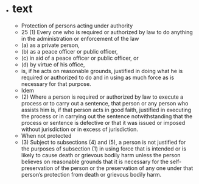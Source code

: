 - # text
	- Protection of persons acting under authority
	- 25 (1) Every one who is required or authorized by law to do anything in the administration or enforcement of the law
	- (a) as a private person,
	- (b) as a peace officer or public officer,
	- (c) in aid of a peace officer or public officer, or
	- (d) by virtue of his office,
	- is, if he acts on reasonable grounds, justified in doing what he is required or authorized to do and in using as much force as is necessary for that purpose.
	- Idem
	- (2) Where a person is required or authorized by law to execute a process or to carry out a sentence, that person or any person who assists him is, if that person acts in good faith, justified in executing the process or in carrying out the sentence notwithstanding that the process or sentence is defective or that it was issued or imposed without jurisdiction or in excess of jurisdiction.
	- When not protected
	- (3) Subject to subsections (4) and (5), a person is not justified for the purposes of subsection (1) in using force that is intended or is likely to cause death or grievous bodily harm unless the person believes on reasonable grounds that it is necessary for the self-preservation of the person or the preservation of any one under that person’s protection from death or grievous bodily harm.